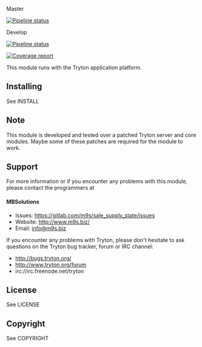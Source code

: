 Master

[![Pipeline status](https://gitlab.com/m9s/sale_supply_state/badges/master/pipeline.svg)](https://gitlab.com/m9s/sale_supply_state/commits/master)

Develop

[![Pipeline status](https://gitlab.com/m9s/sale_supply_state/badges/develop/pipeline.svg)](https://gitlab.com/m9s/sale_supply_state/commits/develop)

[![Coverage report](https://gitlab.com/m9s/sale_supply_state/badges/develop/coverage.svg)](http://m9s.gitlab.io/sale_supply_state)



This module runs with the Tryton application platform.

Installing
----------

See INSTALL

Note
----

This module is developed and tested over a patched Tryton server and
core modules. Maybe some of these patches are required for the module to work.

Support
-------

For more information or if you encounter any problems with this module,
please contact the programmers at

#### MBSolutions

   * Issues:   https://gitlab.com/m9s/sale_supply_state/issues
   * Website:  http://www.m9s.biz/
   * Email:    info@m9s.biz

If you encounter any problems with Tryton, please don't hesitate to ask
questions on the Tryton bug tracker, forum or IRC channel:

   * http://bugs.tryton.org/
   * http://www.tryton.org/forum
   * irc://irc.freenode.net/tryton

License
-------

See LICENSE

Copyright
---------

See COPYRIGHT

